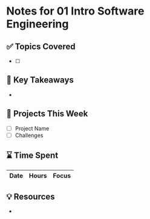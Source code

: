 # Notes for 01 Intro Software Engineering

## ✅ Topics Covered
- [ ] 

## 🧠 Key Takeaways
- 

## 🧪 Projects This Week
- [ ] Project Name
- [ ] Challenges

## ⌛ Time Spent
| Date | Hours | Focus |
|------|-------|-------|

## 💡 Resources
- 

